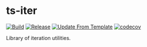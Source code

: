 # ts-iter
[![Build](https://github.com/infra-blocks/ts-iter/actions/workflows/build.yml/badge.svg)](https://github.com/infra-blocks/ts-iter/actions/workflows/build.yml)
[![Release](https://github.com/infra-blocks/ts-iter/actions/workflows/release.yml/badge.svg)](https://github.com/infra-blocks/ts-iter/actions/workflows/release.yml)
[![Update From Template](https://github.com/infra-blocks/ts-iter/actions/workflows/update-from-template.yml/badge.svg)](https://github.com/infra-blocks/ts-iter/actions/workflows/update-from-template.yml)
[![codecov](https://codecov.io/gh/infra-blocks/ts-iter/graph/badge.svg?token=6SMI57LPI6)](https://codecov.io/gh/infra-blocks/ts-iter)

Library of iteration utilities.
